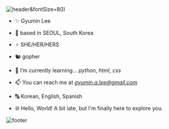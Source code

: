 ![header](https://capsule-render.vercel.app/api?type=wave&color=gradient&height=300&section=header&text=Hello%20World:)&fontSize=80)

- ✨ Gyumin Lee
- 📍 based in SEOUL, South Korea
- ♀️ SHE/HER/HERS
- 🐿️ gopher

- 🌱 I’m currently learning... *python*, *html*, *css* 
- 📫 You can reach me at *gyumin.q.lee@gmail.com*
- 🔠 Korean, English, Spanish

- 🌐 Hello, World! A bit late, but I'm finally here to explore you. 

![footer](https://capsule-render.vercel.app/api?type=wave&color=gradient&height=300&section=footer)

<!---
qminlee723/qminlee723 is a ✨ special ✨ repository because its `README.md` (this file) appears on your GitHub profile.
You can click the Preview link to take a look at your changes.
--->
